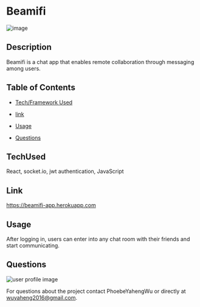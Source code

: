 # Beamifi

![image](https://user-images.githubusercontent.com/52837649/90435028-64453a80-e09c-11ea-94f2-1f8b28b6e0bd.png)

## Description
Beamifi is a chat app that enables remote collaboration through messaging among users. 


## Table of Contents

* [Tech/Framework Used](#TechUsed)

* [link](#Link)

* [Usage](#usage) 

* [Questions](#Questions)


## TechUsed
React, socket.io, jwt authentication, JavaScript

## Link
https://beamifi-app.herokuapp.com

## Usage
After logging in, users can enter into any chat room with their friends and start communicating.

## Questions
![user profile image](https://avatars0.githubusercontent.com/u/52837649?v=4)

For questions about the project contact PhoebeYahengWu or directly at wuyaheng2016@gmail.com.

